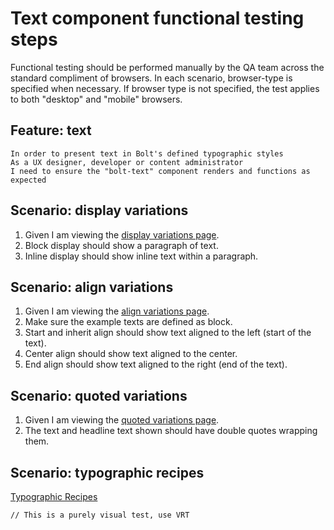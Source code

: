 # Text component functional testing steps

Functional testing should be performed manually by the QA team across the standard compliment of browsers. In each scenario, browser-type is specified when necessary. If browser type is not specified, the test applies to both "desktop" and "mobile" browsers.

## Feature: text

    In order to present text in Bolt's defined typographic styles
    As a UX designer, developer or content administrator
    I need to ensure the "bolt-text" component renders and functions as expected

## Scenario: display variations

1. Given I am viewing the [display variations page](https://boltdesignsystem.com/pattern-lab/patterns/02-components-text-20-text-display-variations/02-components-text-20-text-display-variations.html).
2. Block display should show a paragraph of text.
3. Inline display should show inline text within a paragraph.

## Scenario: align variations

1. Given I am viewing the [align variations page](https://boltdesignsystem.com/pattern-lab/patterns/02-components-text-30-text-align-variations/02-components-text-30-text-align-variations.html).
2. Make sure the example texts are defined as block.
3. Start and inherit align should show text aligned to the left (start of the text).
4. Center align should show text aligned to the center.
5. End align should show text aligned to the right (end of the text).

## Scenario: quoted variations

1. Given I am viewing the [quoted variations page](https://boltdesignsystem.com/pattern-lab/patterns/02-components-text-40-text-quoted/02-components-text-40-text-quoted.html).
2. The text and headline text shown should have double quotes wrapping them.

## Scenario: typographic recipes

[Typographic Recipes](https://master.boltdesignsystem.com/pattern-lab/patterns/02-components-text-10-text-typographic-recipes/02-components-text-10-text-typographic-recipes.html)

`// This is a purely visual test, use VRT`
